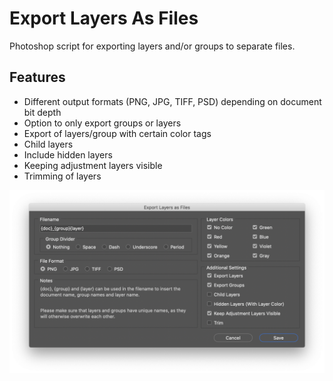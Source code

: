 # Export Layers As Files

Photoshop script for exporting layers and/or groups to separate files.

## Features

- Different output formats (PNG, JPG, TIFF, PSD) depending on document bit depth
- Option to only export groups or layers
- Export of layers/group with certain color tags
- Child layers
- Include hidden layers
- Keeping adjustment layers visible
- Trimming of layers

![](ScriptUI.png)
